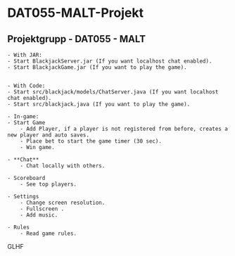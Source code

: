 # DAT055-MALT-Projekt
Projektgrupp - DAT055 - MALT
-----------------------------
	- With JAR:
	- Start BlackjackServer.jar (If you want localhost chat enabled).
	- Start BlackjackGame.jar (If you want to play the game).


	- With Code:
	- Start src/blackjack/models/ChatServer.java (If you want localhost chat enabled).
	- Start src/blackjack.java (If you want to play the game).

	- In-game:
	- Start Game
		- Add Player, if a player is not registered from before, creates a new player and auto saves.
		- Place bet to start the game timer (30 sec).
		- Win game.
		
	- **Chat**
		- Chat locally with others.
		
	- Scoreboard
		- See top players.
		
	- Settings
		- Change screen resolution.
		- Fullscreen .
		- Add music.
		
	- Rules
		- Read game rules.


GLHF
